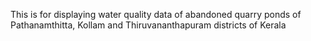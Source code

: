 This is for displaying water quality data of abandoned quarry ponds of Pathanamthitta, Kollam and Thiruvananthapuram districts of Kerala

